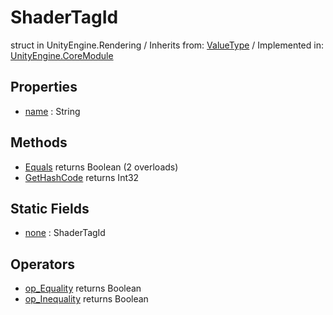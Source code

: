 # ShaderTagId
struct in UnityEngine.Rendering
 / Inherits from: <a href="https://docs.unity3d.com/6000.2/Documentation/ScriptReference/ValueType.html">ValueType</a> / Implemented in: <a href="https://docs.unity3d.com/6000.2/Documentation/ScriptReference/UnityEngine.CoreModule.html">UnityEngine.CoreModule</a>

## Properties
- <a href="https://docs.unity3d.com/6000.2/Documentation/ScriptReference/ShaderTagId-name.html">name</a> : String

## Methods
- <a href="https://docs.unity3d.com/6000.2/Documentation/ScriptReference/ShaderTagId.Equals.html">Equals</a> returns Boolean (2 overloads)
- <a href="https://docs.unity3d.com/6000.2/Documentation/ScriptReference/ShaderTagId.GetHashCode.html">GetHashCode</a> returns Int32

## Static Fields
- <a href="https://docs.unity3d.com/6000.2/Documentation/ScriptReference/ShaderTagId-none.html">none</a> : ShaderTagId

## Operators
- <a href="https://docs.unity3d.com/6000.2/Documentation/ScriptReference/ShaderTagId.op_Equality.html">op_Equality</a> returns Boolean
- <a href="https://docs.unity3d.com/6000.2/Documentation/ScriptReference/ShaderTagId.op_Inequality.html">op_Inequality</a> returns Boolean

